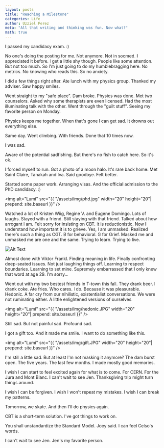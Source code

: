 ```yaml
---
layout: posts
title: "Reaching a Milestone"
categories: Life
author: Uzziel Perez
meta: "All that writing and thinking was fun. Now what?"
math: true
---
```


I passed my candidacy exam. :)

No one's doing the posting for me. Not anymore. Not in socmed. I appreciated it before. I get a little shy though. People like some attention. But not too much. So I'm just going to do my humblebragging here. No metrics. No knowing who reads this. So no anxiety.

I did a few things right after. Ate lunch with my physics group. Thanked my adviser. Saw happy smiles.

Went straight to my "safe place". Dam broke. Physics was done. Met two counselors. Asked why some therapists are even licensed. Had the most illuminating talk with the other. Went through the "guilt stuff". Seeing my favorite person on Monday.

Physics keeps me together. When that's gone I can get sad. It drowns out everything else.

Same day. Went climbing. With friends. Done that 10 times now.

I was sad.

Aware of the potential sadfishing. But there's no fish to catch here. So it's ok.

I forced myself to run. Got a photo of a moon halo. It's rare back home. Met Saint Claire, Tanakah and Iva. Said goodbye. Felt better.

Started some paper work. Arranging visas. And the official admission to the PhD candidacy. :)

<img alt="Lumi" src="{{ "/assets/img/phd.jpg" width="20" height="20"| prepend: site.baseurl }}" />

Watched a lot of Kristen Wiig, Regine V. and Eugene Domingo. Lots of laughs. Stayed with a friend. Still staying with that friend. Talked about how arrogant I am. Felt sorry for insisting on CBT. It is reductionistic. Now I understand how important it is to grieve. Yes, I am unmasked. Realized there's such a thing as CGT. B for behavioral. G for Grief. Masked me and unmasked me are one and the same. Trying to learn. Trying to live.


![Alt Text](https://media.giphy.com/media/xT8qBfYxkBGK4zwbYs/giphy.gif)


Almost done with Viktor Frankl. Finding meaning in life. Finally confronting deep-seated issues. Not just laughing things off. Learning to respect boundaries. Learning to set mine. Supremely embarrassed that I only knew that word at age 29. I'm sorry...

Went out with my two bestest friends in T-town this fall. They drank beer. I drank coke. Ate fries. Who cares. I do. Because it was pleasurable. Hedonic. A far cry from our nihilistic, existentialist conversations. We were not ruminating either. A little enlightened versions of ourselves.

<img alt="Lumi" src="{{ "/assets/img/hedonic.JPG" width="20" height="20"| prepend: site.baseurl }}" />

Still sad. But not painful sad. Profound sad.

I got a gift too. And it made me smile. I want to do something like this.

<img alt="Lumi" src="{{ "/assets/img/gift.JPG" width="20" height="20"| prepend: site.baseurl }}" />

I'm still a little sad. But at least I'm not masking it anymore? The dam burst open. The five years. The last few months. I made mostly good memories.

I wish I can start to feel excited again for what is to come. For CERN. For the Jura and Mont Blanc. I can't wait to see Jen. Thanksgiving trip might turn things around.

I wish I can be forgiven. I wish I won't repeat my mistakes. I wish I can break my patterns.

Tomorrow, we skate. And then I'll do physics again.

CBT is a short-term solution. I've got things to work on.

You shall unstandardize the Standard Model. Joey said. I can feel Celso's words.

I can't wait to see Jen. Jen's my favorite person.
